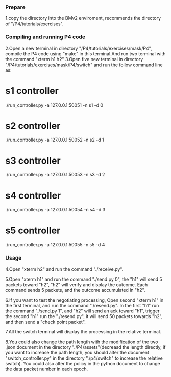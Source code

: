 
### Prepare
1.copy the directory into the BMv2 enviroment, recommends the directory of "/P4/tutorials/exercises".
### Compiling and running P4 code
2.Open a new terminal in directory "/P4/tutorials/exercises/mask/P4", compile the P4 code using "make" in this terminal.And run two terminal with the command "xterm h1 h2"
3.Open five new terminal in directory "/P4/tutorials/exercises/mask/P4/switch" and run the follow command line as:
# s1 controller
./run_controller.py -a 127.0.0.1:50051 -n s1 -d 0
# s2 controller
./run_controller.py -a 127.0.0.1:50052 -n s2 -d 1
# s3 controller
./run_controller.py -a 127.0.0.1:50053 -n s3 -d 2
# s4 controller
./run_controller.py -a 127.0.0.1:50054 -n s4 -d 3
# s5 controller
./run_controller.py -a 127.0.0.1:50055 -n s5 -d 4

### Usage
4.Open "xterm h2" and run the command "./receive.py".

5.Open "xterm h1" and run the command "./send.py 0", the "h1" will send 5 packets toward "h2", "h2" will verify and display the outcome. Each command sends 5 packets, and the outcome accumulated in "h2".

6.If you want to test the negotiating processing, Open second "xterm h1" in the first terminal, and run the command "./resend.py". In the first "h1" run the command "./send.py 1", and "h2" will send an ack toward "h1", trigger the second "h1" run the "./resend.py", it will send  50 packets towards "h2", and then send a "check point packet".

7.All the switch terminal will display the processing in the relative terminal.

8.You could also change the path length with the modification of the two .json document in the directory "./P4/assets"(decreasd the length directly, if you want to increase the path length, you should alter the document "switch_controller.py" in the directory "./p4/switch" to increase the relative switch). You could also alter the policy in the python document to change the data packet number in each epoch.

